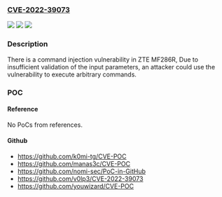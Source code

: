 ### [CVE-2022-39073](https://cve.mitre.org/cgi-bin/cvename.cgi?name=CVE-2022-39073)
![](https://img.shields.io/static/v1?label=Product&message=MF286R&color=blue)
![](https://img.shields.io/static/v1?label=Version&message=n%2Fa&color=blue)
![](https://img.shields.io/static/v1?label=Vulnerability&message=command%20injection&color=brighgreen)

### Description

There is a command injection vulnerability in ZTE MF286R, Due to insufficient validation of the input parameters, an attacker could use the vulnerability to execute arbitrary commands.

### POC

#### Reference
No PoCs from references.

#### Github
- https://github.com/k0mi-tg/CVE-POC
- https://github.com/manas3c/CVE-POC
- https://github.com/nomi-sec/PoC-in-GitHub
- https://github.com/v0lp3/CVE-2022-39073
- https://github.com/youwizard/CVE-POC

